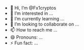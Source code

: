 - 👋 Hi, I’m @Fx1cryptos
- 👀 I’m interested in ...
- 🌱 I’m currently learning ...
- 💞️ I’m looking to collaborate on ...
- 📫 How to reach me ...
- 😄 Pronouns: ...
- ⚡ Fun fact: ...

<!---
Fx1cryptos/Fx1cryptos is a ✨ special ✨ repository because its `README.md` (this file) appears on your GitHub profile.
You can click the Preview link to take a look at your changes.
--->
